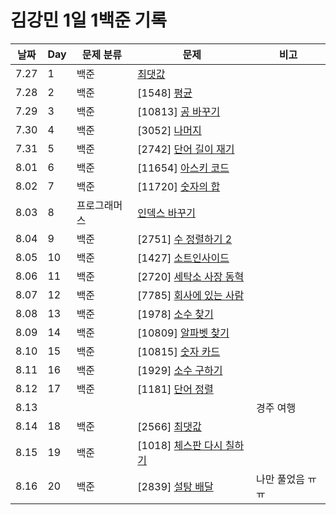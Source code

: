 # 김강민 1일 1백준 기록

| 날짜 | Day | 문제 분류    | 문제                                 | 비고             |
| ---- | --- | ------------ | ------------------------------------ | ---------------- |
| 7.27 | 1   | 백준         | [최댓값](./0727/)                    |                  |
| 7.28 | 2   | 백준         | [1548] [평균](./0728/)               |                  |
| 7.29 | 3   | 백준         | [10813] [공 바꾸기](./0729/)         |                  |
| 7.30 | 4   | 백준         | [3052] [나머지](./0730/)             |                  |
| 7.31 | 5   | 백준         | [2742] [단어 길이 재기](./0731/)     |                  |
| 8.01 | 6   | 백준         | [11654] [아스키 코드](./0801/)       |                  |
| 8.02 | 7   | 백준         | [11720] [숫자의 합](./0802/)         |                  |
| 8.03 | 8   | 프로그래머스 | [인덱스 바꾸기](./0803/)             |                  |
| 8.04 | 9   | 백준         | [2751] [수 정렬하기 2](./0804/)      |                  |
| 8.05 | 10  | 백준         | [1427] [소트인사이드](./0805/)       |                  |
| 8.06 | 11  | 백준         | [2720] [세탁소 사장 동혁](./0806/)   |                  |
| 8.07 | 12  | 백준         | [7785] [회사에 있는 사람](./0807/)   |                  |
| 8.08 | 13  | 백준         | [1978] [소수 찾기](./0808/)          |                  |
| 8.09 | 14  | 백준         | [10809] [알파벳 찾기](./0809/)       |                  |
| 8.10 | 15  | 백준         | [10815] [숫자 카드](./0810/)         |                  |
| 8.11 | 16  | 백준         | [1929] [소수 구하기](./0811/)        |                  |
| 8.12 | 17  | 백준         | [1181] [단어 정렬](./0812/)          |                  |
| 8.13 |     |              |                                      | 경주 여행        |
| 8.14 | 18  | 백준         | [2566] [최댓값](./0814/)             |                  |
| 8.15 | 19  | 백준         | [1018] [체스판 다시 칠하기](./0815/) |                  |
| 8.16 | 20  | 백준         | [2839] [설탕 배달](./0816/)          | 나만 풀었음 ㅠㅠ |
